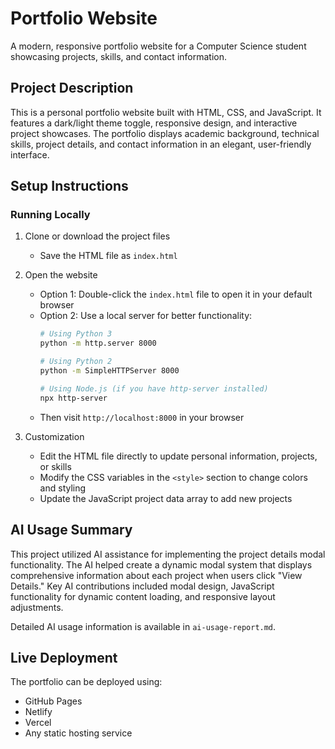 # Portfolio Website

A modern, responsive portfolio website for a Computer Science student showcasing projects, skills, and contact information.

## Project Description

This is a personal portfolio website built with HTML, CSS, and JavaScript. It features a dark/light theme toggle, responsive design, and interactive project showcases. The portfolio displays academic background, technical skills, project details, and contact information in an elegant, user-friendly interface.

## Setup Instructions

### Running Locally

1. Clone or download the project files
   - Save the HTML file as `index.html`

2. Open the website
   - Option 1: Double-click the `index.html` file to open it in your default browser
   - Option 2: Use a local server for better functionality:
     ```bash
     # Using Python 3
     python -m http.server 8000
     
     # Using Python 2
     python -m SimpleHTTPServer 8000
     
     # Using Node.js (if you have http-server installed)
     npx http-server
     ```
   - Then visit `http://localhost:8000` in your browser

3. Customization
   - Edit the HTML file directly to update personal information, projects, or skills
   - Modify the CSS variables in the `<style>` section to change colors and styling
   - Update the JavaScript project data array to add new projects

## AI Usage Summary

This project utilized AI assistance for implementing the project details modal functionality. The AI helped create a dynamic modal system that displays comprehensive information about each project when users click "View Details." Key AI contributions included modal design, JavaScript functionality for dynamic content loading, and responsive layout adjustments.

Detailed AI usage information is available in `ai-usage-report.md`.

## Live Deployment

The portfolio can be deployed using:
- GitHub Pages
- Netlify
- Vercel
- Any static hosting service